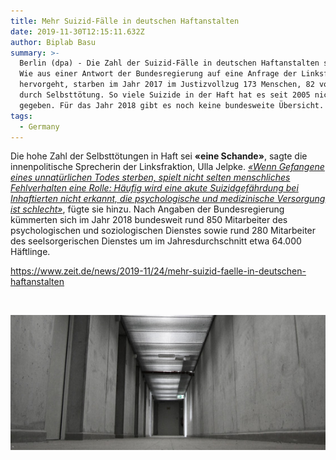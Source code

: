 ```yaml
---
title: Mehr Suizid-Fälle in deutschen Haftanstalten
date: 2019-11-30T12:15:11.632Z
author: Biplab Basu
summary: >-
  Berlin (dpa) - Die Zahl der Suizid-Fälle in deutschen Haftanstalten steigt.
  Wie aus einer Antwort der Bundesregierung auf eine Anfrage der Linksfraktion
  hervorgeht, starben im Jahr 2017 im Justizvollzug 173 Menschen, 82 von ihnen
  durch Selbsttötung. So viele Suizide in der Haft hat es seit 2005 nicht
  gegeben. Für das Jahr 2018 gibt es noch keine bundesweite Übersicht. 
tags:
  - Germany
---
```

Die hohe Zahl der Selbsttötungen in Haft sei **«eine Schande»**, sagte die innenpolitische Sprecherin der Linksfraktion, Ulla Jelpke. [_«Wenn Gefangene eines unnatürlichen Todes sterben, spielt nicht selten menschliches Fehlverhalten eine Rolle: Häufig wird eine akute Suizidgefährdung bei Inhaftierten nicht erkannt, die psychologische und medizinische Versorgung ist schlecht»_](https://www.zeit.de/news/2019-11/24/mehr-suizid-faelle-in-deutschen-haftanstalten), fügte sie hinzu. Nach Angaben der Bundesregierung kümmerten sich im Jahr 2018 bundesweit rund 850 Mitarbeiter des psychologischen und soziologischen Dienstes sowie rund 280 Mitarbeiter des seelsorgerischen Dienstes um im Jahresdurchschnitt etwa 64.000 Häftlinge. 

<https://www.zeit.de/news/2019-11/24/mehr-suizid-faelle-in-deutschen-haftanstalten>

![]()

![](/static/img/gefaengnisflur_marvinsiefke_pixelio_02.jpg)

![]()
